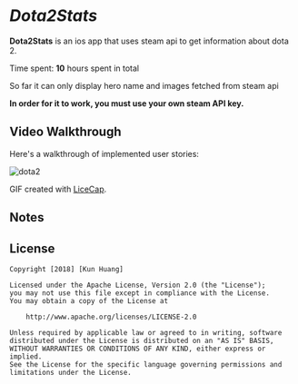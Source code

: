 # *Dota2Stats*

**Dota2Stats** is an ios app that uses steam api to get information about dota 2.

Time spent: **10** hours spent in total

So far it can only display hero name and images fetched from steam api

**In order for it to work, you must use your own steam API key.**

## Video Walkthrough

Here's a walkthrough of implemented user stories:

![dota2](https://user-images.githubusercontent.com/28847045/49893845-6c0a0180-fe1a-11e8-92d5-43386ed33bdf.gif)

GIF created with [LiceCap](http://www.cockos.com/licecap/).

## Notes

## License

    Copyright [2018] [Kun Huang]

    Licensed under the Apache License, Version 2.0 (the "License");
    you may not use this file except in compliance with the License.
    You may obtain a copy of the License at

        http://www.apache.org/licenses/LICENSE-2.0

    Unless required by applicable law or agreed to in writing, software
    distributed under the License is distributed on an "AS IS" BASIS,
    WITHOUT WARRANTIES OR CONDITIONS OF ANY KIND, either express or implied.
    See the License for the specific language governing permissions and
    limitations under the License.

